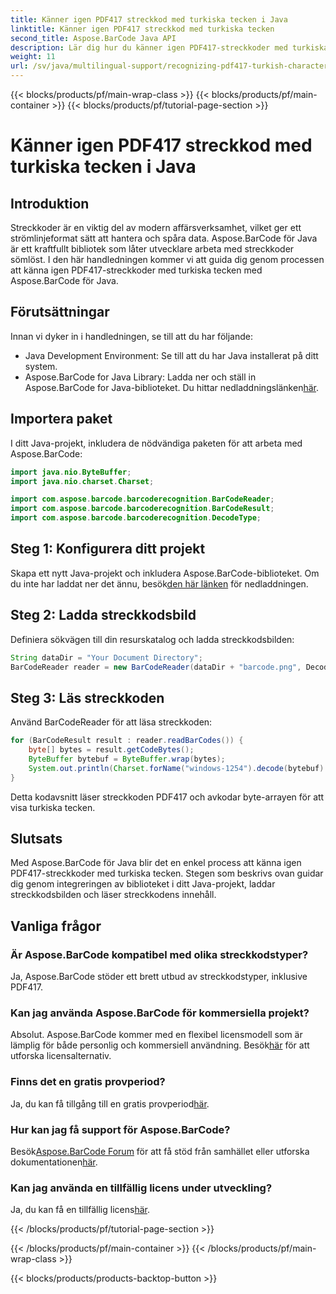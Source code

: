 ```yaml
---
title: Känner igen PDF417 streckkod med turkiska tecken i Java
linktitle: Känner igen PDF417 streckkod med turkiska tecken
second_title: Aspose.BarCode Java API
description: Lär dig hur du känner igen PDF417-streckkoder med turkiska tecken i Java med Aspose.BarCode. Enkel integration och kraftfulla avkodningsmöjligheter.
weight: 11
url: /sv/java/multilingual-support/recognizing-pdf417-turkish-characters/
---
```


{{< blocks/products/pf/main-wrap-class >}}
{{< blocks/products/pf/main-container >}}
{{< blocks/products/pf/tutorial-page-section >}}

# Känner igen PDF417 streckkod med turkiska tecken i Java


## Introduktion

Streckkoder är en viktig del av modern affärsverksamhet, vilket ger ett strömlinjeformat sätt att hantera och spåra data. Aspose.BarCode för Java är ett kraftfullt bibliotek som låter utvecklare arbeta med streckkoder sömlöst. I den här handledningen kommer vi att guida dig genom processen att känna igen PDF417-streckkoder med turkiska tecken med Aspose.BarCode för Java.

## Förutsättningar

Innan vi dyker in i handledningen, se till att du har följande:

- Java Development Environment: Se till att du har Java installerat på ditt system.
-  Aspose.BarCode for Java Library: Ladda ner och ställ in Aspose.BarCode for Java-biblioteket. Du hittar nedladdningslänken[här](https://releases.aspose.com/barcode/java/).

## Importera paket

I ditt Java-projekt, inkludera de nödvändiga paketen för att arbeta med Aspose.BarCode:

```java
import java.nio.ByteBuffer;
import java.nio.charset.Charset;

import com.aspose.barcode.barcoderecognition.BarCodeReader;
import com.aspose.barcode.barcoderecognition.BarCodeResult;
import com.aspose.barcode.barcoderecognition.DecodeType;
```

## Steg 1: Konfigurera ditt projekt

 Skapa ett nytt Java-projekt och inkludera Aspose.BarCode-biblioteket. Om du inte har laddat ner det ännu, besök[den här länken](https://releases.aspose.com/barcode/java/) för nedladdningen.

## Steg 2: Ladda streckkodsbild

Definiera sökvägen till din resurskatalog och ladda streckkodsbilden:

```java
String dataDir = "Your Document Directory";
BarCodeReader reader = new BarCodeReader(dataDir + "barcode.png", DecodeType.PDF_417);
```

## Steg 3: Läs streckkoden

Använd BarCodeReader för att läsa streckkoden:

```java
for (BarCodeResult result : reader.readBarCodes()) {
    byte[] bytes = result.getCodeBytes();
    ByteBuffer bytebuf = ByteBuffer.wrap(bytes);
    System.out.println(Charset.forName("windows-1254").decode(bytebuf).toString());
}
```

Detta kodavsnitt läser streckkoden PDF417 och avkodar byte-arrayen för att visa turkiska tecken.

## Slutsats

Med Aspose.BarCode för Java blir det en enkel process att känna igen PDF417-streckkoder med turkiska tecken. Stegen som beskrivs ovan guidar dig genom integreringen av biblioteket i ditt Java-projekt, laddar streckkodsbilden och läser streckkodens innehåll.

## Vanliga frågor

### Är Aspose.BarCode kompatibel med olika streckkodstyper?
Ja, Aspose.BarCode stöder ett brett utbud av streckkodstyper, inklusive PDF417.

### Kan jag använda Aspose.BarCode för kommersiella projekt?
 Absolut. Aspose.BarCode kommer med en flexibel licensmodell som är lämplig för både personlig och kommersiell användning. Besök[här](https://purchase.aspose.com/buy) för att utforska licensalternativ.

### Finns det en gratis provperiod?
 Ja, du kan få tillgång till en gratis provperiod[här](https://releases.aspose.com/).

### Hur kan jag få support för Aspose.BarCode?
 Besök[Aspose.BarCode Forum](https://forum.aspose.com/c/barcode/13) för att få stöd från samhället eller utforska dokumentationen[här](https://reference.aspose.com/barcode/java/).

### Kan jag använda en tillfällig licens under utveckling?
 Ja, du kan få en tillfällig licens[här](https://purchase.aspose.com/temporary-license/).

{{< /blocks/products/pf/tutorial-page-section >}}

{{< /blocks/products/pf/main-container >}}
{{< /blocks/products/pf/main-wrap-class >}}

{{< blocks/products/products-backtop-button >}}
